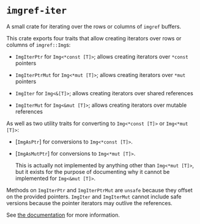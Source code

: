 # `imgref-iter`

A small crate for iterating over the rows or columns of `imgref` buffers.

This crate exports four traits that allow creating iterators over rows or
columns of `imgref::Img`s:

- `ImgIterPtr` for `Img<*const [T]>`; allows creating iterators over `*const`
  pointers

- `ImgIterPtrMut` for `Img<*mut [T]>`; allows creating iterators over `*mut`
  pointers

- `ImgIter` for `Img<&[T]>`; allows creating iterators over shared references

- `ImgIterMut` for `Img<&mut [T]>`; allows creating iterators over mutable
  references

As well as two utility traits for converting to `Img<*const [T]>` or
`Img<*mut [T]>`:

- [`ImgAsPtr`] for conversions to `Img<*const [T]>`.

- [`ImgAsMutPtr`] for conversions to `Img<*mut [T]>`.

  This is actually not implemented by anything other than `Img<*mut [T]>`, but
  it exists for the purpose of documenting why it cannot be implemented for
  `Img<&mut [T]>`.

Methods on `ImgIterPtr` and `ImgIterPtrMut` are `unsafe` because they offset on
the provided pointers. `ImgIter` and `ImgIterMut` cannot include safe versions
because the pointer iterators may outlive the references.

See [the documentation](https://docs.rs/imgref-iter) for more information.
